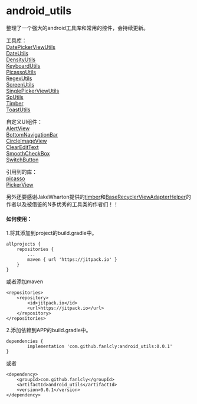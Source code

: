 # android_utils
整理了一个强大的android工具库和常用的控件，会持续更新。

工具库：  
[DatePickerViewUtils](https://github.com/fanlcly/android_utils/blob/master/androidutils/src/main/java/com/fancy/androidutils/utils/DatePickerViewUtils.java)  
[DateUtils](https://github.com/fanlcly/android_utils/blob/master/androidutils/src/main/java/com/fancy/androidutils/utils/DateUtils.java)  
[DensityUtils](https://github.com/fanlcly/android_utils/blob/master/androidutils/src/main/java/com/fancy/androidutils/utils/DensityUtils.java)  
[KeyboardUtils](https://github.com/fanlcly/android_utils/blob/master/androidutils/src/main/java/com/fancy/androidutils/utils/KeyboardUtils.java)  
[PicassoUtils](https://github.com/fanlcly/android_utils/blob/master/androidutils/src/main/java/com/fancy/androidutils/utils/PicassoUtils.java)  
[RegexUtils](https://github.com/fanlcly/android_utils/blob/master/androidutils/src/main/java/com/fancy/androidutils/utils/RegexUtils.java)  
[ScreenUtils](https://github.com/fanlcly/android_utils/blob/master/androidutils/src/main/java/com/fancy/androidutils/utils/ScreenUtils.java)  
[SinglePickerViewUtils](https://github.com/fanlcly/android_utils/blob/master/androidutils/src/main/java/com/fancy/androidutils/utils/SinglePickerViewUtils.java)  
[SpUtils](https://github.com/fanlcly/android_utils/blob/master/androidutils/src/main/java/com/fancy/androidutils/utils/SpUtils.java)  
[Timber](https://github.com/fanlcly/android_utils/blob/master/androidutils/src/main/java/com/fancy/androidutils/utils/Timber.java)  
[ToastUtils](https://github.com/fanlcly/android_utils/blob/master/androidutils/src/main/java/com/fancy/androidutils/utils/ToastUtils.java)  

自定义UI组件：  
[AlertView](https://github.com/fanlcly/android_utils/blob/master/androidutils/src/main/java/com/fancy/androidutils/widget/AlertView.java)  
[BottomNavigationBar](https://github.com/fanlcly/android_utils/blob/master/androidutils/src/main/java/com/fancy/androidutils/widget/BottomNavigationBar.java)  
[CircleImageView](https://github.com/fanlcly/android_utils/blob/master/androidutils/src/main/java/com/fancy/androidutils/widget/CircleImageView.java)  
[ClearEditText](https://github.com/fanlcly/android_utils/blob/master/androidutils/src/main/java/com/fancy/androidutils/widget/ClearEditText.java)  
[SmoothCheckBox](https://github.com/fanlcly/android_utils/blob/master/androidutils/src/main/java/com/fancy/androidutils/widget/SmoothCheckBox.java)  
[SwitchButton](https://github.com/fanlcly/android_utils/blob/master/androidutils/src/main/java/com/fancy/androidutils/widget/SwitchButton.java)  

引用到的库：  
[picasso](http://square.github.io/picasso/)  
[PickerView](https://github.com/Bigkoo/Android-PickerView)  

另外还要感谢JakeWharton提供的[timber](https://github.com/JakeWharton/timber)和[BaseRecyclerViewAdapterHelper](https://github.com/CymChad/BaseRecyclerViewAdapterHelper)的作者以及被借鉴的N多优秀的工具类的作者们！！  

#### 如何使用：  
1.将其添加到project的build.gradle中。  

	allprojects {
		repositories {
			...
			maven { url 'https://jitpack.io' }
		}
	}
  
  或者添加maven  
  
  	<repositories>
		<repository>
		    <id>jitpack.io</id>
		    <url>https://jitpack.io</url>
		</repository>
	</repositories>

2.添加依赖到APP的build.gradle中。  

	dependencies {
	        implementation 'com.github.fanlcly:android_utils:0.0.1'
	}
  
  或者  
  
  	<dependency>
	    <groupId>com.github.fanlcly</groupId>
	    <artifactId>android_utils</artifactId>
	    <version>0.0.1</version>
	</dependency>
